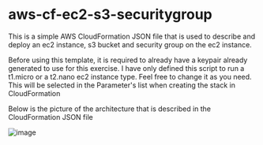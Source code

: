# aws-cf-ec2-s3-securitygroup
This is a simple AWS CloudFormation JSON file that is used to describe and deploy an ec2 instance, s3 bucket and security group on the ec2 instance.

Before using this template, it is required to already have a keypair already generated to use for this exercise.
I have only defined this script to run a t1.micro or a t2.nano ec2 instance type. Feel free to change it as you need. This will be selected in the Parameter's list when creating the stack in CloudFormation 

Below is the picture of the architecture that is described in the CloudFormation JSON file

![image](https://user-images.githubusercontent.com/98171905/207647828-2a065034-6dc5-4716-969f-f3e27f6afc36.png)
